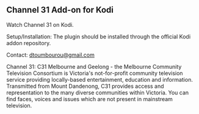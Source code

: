 Channel 31 Add-on for Kodi
-------------------------------------------
Watch Channel 31 on Kodi. 

Setup/Installation: 
The plugin should be installed through the official Kodi addon repository.

Contact:
dtoumbourou@gmail.com

Channel 31:
C31 Melbourne and Geelong - the Melbourne Community Television Consortium is Victoria's not-for-profit community television service providing locally-based entertainment, education and information. Transmitted from Mount Dandenong, C31 provides access and representation to the many diverse communities within Victoria. You can find faces, voices and issues which are not present in mainstream television.
